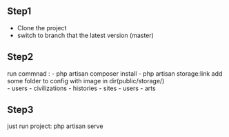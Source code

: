 ## Step1
- Clone the project
- switch to branch that the latest version (master)
## Step2
 run commnad : 
     - php artisan composer install 
     - php artisan storage:link
 add some folder to config with image in dir(public/storage/)      
     - users
     - civilizations
     - histories
     - sites
     - users
     - arts   
## Step3
 just run project:
    php artisan serve